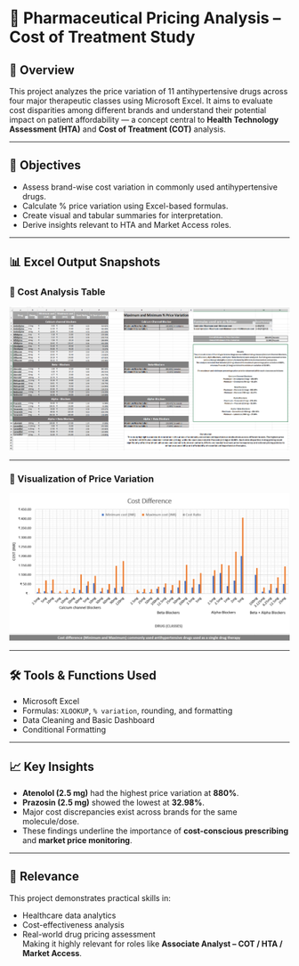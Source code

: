# 💊 Pharmaceutical Pricing Analysis – Cost of Treatment Study

## 📌 Overview
This project analyzes the price variation of 11 antihypertensive drugs across four major therapeutic classes using Microsoft Excel. It aims to evaluate cost disparities among different brands and understand their potential impact on patient affordability — a concept central to **Health Technology Assessment (HTA)** and **Cost of Treatment (COT)** analysis.

---

## 🎯 Objectives
- Assess brand-wise cost variation in commonly used antihypertensive drugs.
- Calculate % price variation using Excel-based formulas.
- Create visual and tabular summaries for interpretation.
- Derive insights relevant to HTA and Market Access roles.

---

## 📊 Excel Output Snapshots

### 🔹 Cost Analysis Table

![Cost Analysis Table](https://github.com/xniraj/Cost-of-Treatment-Analysis-Antihypertensives/blob/main/Cost%20analysis.png)

---

### 🔹 Visualization of Price Variation

![Chart](https://github.com/xniraj/Cost-of-Treatment-Analysis-Antihypertensives/blob/main/Chart.png)

---

## 🛠️ Tools & Functions Used
- Microsoft Excel  
- Formulas: `XLOOKUP`, `% variation`, rounding, and formatting  
- Data Cleaning and Basic Dashboard  
- Conditional Formatting

---

## 📈 Key Insights
- **Atenolol (2.5 mg)** had the highest price variation at **880%**.
- **Prazosin (2.5 mg)** showed the lowest at **32.98%**.
- Major cost discrepancies exist across brands for the same molecule/dose.
- These findings underline the importance of **cost-conscious prescribing** and **market price monitoring**.

---

## 📌 Relevance
This project demonstrates practical skills in:
- Healthcare data analytics
- Cost-effectiveness analysis
- Real-world drug pricing assessment  
Making it highly relevant for roles like **Associate Analyst – COT / HTA / Market Access**.
